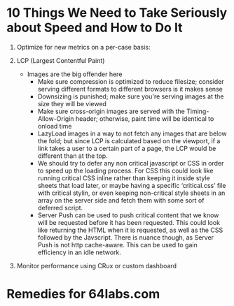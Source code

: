# 10 Things We Need to Take Seriously about Speed and How to Do It

1. Optimize for new metrics on a per-case basis: 
2. LCP (Largest Contentful Paint)
    - Images are the big offender here
        - Make sure compression is optimized to reduce filesize; consider serving different formats to different browsers is it makes sense
        - Downsizing is punished; make sure you're serving images at the size they will be viewed
        - Make sure cross-origin images are served with the Timing-Allow-Origin header; otherwise, paint time will be identical to onload time
        - LazyLoad images in a way to not fetch any images that are below the fold; but since LCP is  calculated based on the viewport, if a link takes a user to a certain part of a page, the LCP would be different than at the top.
        - We should try to defer any non critical javascript or CSS in order to speed up the loading process. For CSS this could look like running critical CSS inline rather than keeping it inside style sheets that load later, or maybe having a specific ‘critical.css’ file with critical stylin, or even keeping non-critical style sheets in an array on the server side and fetch them with some sort of deferred script.
        - Server Push can be used to push critical content that we know will be requested before it has been requested. This could look like returning the HTML when it is requested, as well as the CSS followed by the Javscript. There is nuance though, as Server Push is not http cache-aware. This can be used to gain efficiency in an idle network.


6. Monitor performance using CRux or custom dashboard


# Remedies for 64labs.com